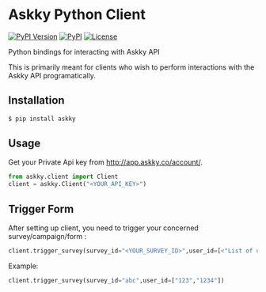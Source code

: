 # Askky Python Client

[![PyPI Version](https://img.shields.io/pypi/v/askky.svg)](https://pypi.org/project/askky/) [![PyPI](https://img.shields.io/pypi/pyversions/askky.svg)]() [![License](https://img.shields.io/:license-mit-blue.svg)](https://opensource.org/licenses/MIT)

Python bindings for interacting with Askky API

This is primarily meant for clients who wish to perform interactions with the Askky API programatically.

## Installation

```sh
$ pip install askky
```

## Usage
Get your Private Api key from <http://app.askky.co/account/>.

```py
from askky.client import Client
client = askky.Client("<YOUR_API_KEY>")
```
## Trigger Form

After setting up client, you need to trigger your concerned survey/campaign/form :

```py
client.trigger_survey(survey_id="<YOUR_SURVEY_ID>",user_id=[<"List of userIds you want to trigger the survey for">])
```

Example:

```py
client.trigger_survey(survey_id="abc",user_id=["123","1234"])
```


